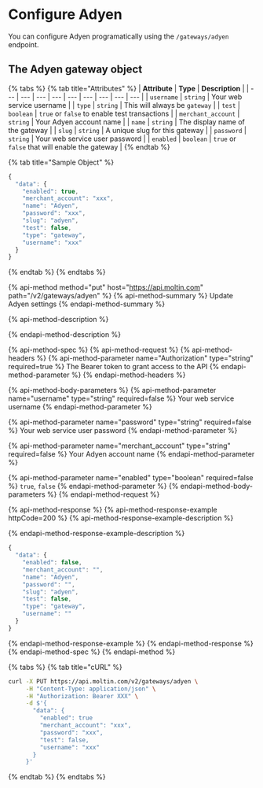 # Configure Adyen

You can configure Adyen programatically using the `/gateways/adyen` endpoint.

## The Adyen gateway object

{% tabs %}
{% tab title="Attributes" %}
| **Attribute** | **Type** | **Description** |
| --- | --- | --- | --- | --- | --- | --- | --- | --- |
| `username` | `string` | Your web service username |
| `type` | `string` | This will always be `gateway` |
| `test` | `boolean` | `true` or `false` to enable test transactions |
| `merchant_account` | `string` | Your Adyen account name |
| `name` | `string` | The display name of the gateway |
| `slug` | `string` | A unique slug for this gateway |
| `password` | `string` | Your web service user password |
| `enabled` | `boolean` | `true` or `false` that will enable the gateway |
{% endtab %}

{% tab title="Sample Object" %}
```javascript
{
  "data": {
    "enabled": true,
    "merchant_account": "xxx",
    "name": "Adyen",
    "password": "xxx",
    "slug": "adyen",
    "test": false,
    "type": "gateway",
    "username": "xxx"
  }
}
```
{% endtab %}
{% endtabs %}

{% api-method method="put" host="https://api.moltin.com" path="/v2/gateways/adyen" %}
{% api-method-summary %}
Update Adyen settings
{% endapi-method-summary %}

{% api-method-description %}

{% endapi-method-description %}

{% api-method-spec %}
{% api-method-request %}
{% api-method-headers %}
{% api-method-parameter name="Authorization" type="string" required=true %}
The Bearer token to grant access to the API
{% endapi-method-parameter %}
{% endapi-method-headers %}

{% api-method-body-parameters %}
{% api-method-parameter name="username" type="string" required=false %}
Your web service username
{% endapi-method-parameter %}

{% api-method-parameter name="password" type="string" required=false %}
Your web service user password
{% endapi-method-parameter %}

{% api-method-parameter name="merchant\_account" type="string" required=false %}
Your Adyen account name
{% endapi-method-parameter %}

{% api-method-parameter name="enabled" type="boolean" required=false %}
`true`, `false`
{% endapi-method-parameter %}
{% endapi-method-body-parameters %}
{% endapi-method-request %}

{% api-method-response %}
{% api-method-response-example httpCode=200 %}
{% api-method-response-example-description %}

{% endapi-method-response-example-description %}

```javascript
{
  "data": {
    "enabled": false,
    "merchant_account": "",
    "name": "Adyen",
    "password": "",
    "slug": "adyen",
    "test": false,
    "type": "gateway",
    "username": ""
  }
}
```
{% endapi-method-response-example %}
{% endapi-method-response %}
{% endapi-method-spec %}
{% endapi-method %}

{% tabs %}
{% tab title="cURL" %}
```bash
curl -X PUT https://api.moltin.com/v2/gateways/adyen \
     -H "Content-Type: application/json" \
     -H "Authorization: Bearer XXX" \
     -d $'{
       "data": {
         "enabled": true
         "merchant_account": "xxx",
         "password": "xxx",
         "test": false,
         "username": "xxx"
       }
     }'
```
{% endtab %}
{% endtabs %}

